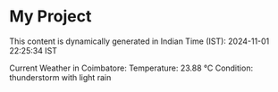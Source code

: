 # My Project

This content is dynamically generated in Indian Time (IST): 2024-11-01 22:25:34 IST


Current Weather in Coimbatore:
Temperature: 23.88 °C
Condition: thunderstorm with light rain
